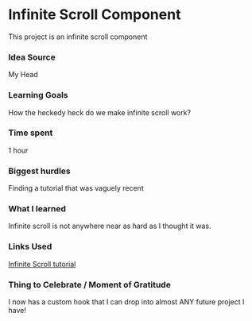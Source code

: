 # Infinite Scroll Component

This project is an infinite scroll component

### Idea Source

My Head

### Learning Goals

How the heckedy heck do we make infinite scroll work?

### Time spent

1 hour

### Biggest hurdles

Finding a tutorial that was vaguely recent

### What I learned

Infinite scroll is not anywhere near as hard as I thought it was.

### Links Used

[Infinite Scroll tutorial](https://upmostly.com/tutorials/build-an-infinite-scroll-component-in-react-using-react-hooks)

### Thing to Celebrate / Moment of Gratitude

I now has a custom hook that I can drop into almost ANY future project I have!

